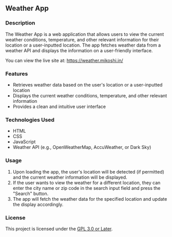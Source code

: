 ## Weather App

### Description

The Weather App is a web application that allows users to view the current weather conditions, temperature, and other relevant information for their location or a user-inputted location. The app fetches weather data from a weather API and displays the information on a user-friendly interface.

You can view the live site at: https://weather.mikoshi.in/

### Features

- Retrieves weather data based on the user's location or a user-inputted location
- Displays the current weather conditions, temperature, and other relevant information
- Provides a clean and intuitive user interface

### Technologies Used

- HTML
- CSS
- JavaScript
- Weather API (e.g., OpenWeatherMap, AccuWeather, or Dark Sky)


### Usage

1. Upon loading the app, the user's location will be detected (if permitted) and the current weather information will be displayed.
2. If the user wants to view the weather for a different location, they can enter the city name or zip code in the search input field and press the "Search" button.
3. The app will fetch the weather data for the specified location and update the display accordingly.

### License

This project is licensed under the [GPL 3.0 or Later](LICENSE).
